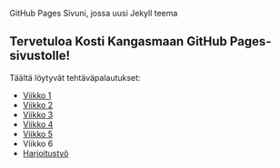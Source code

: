 GitHub Pages Sivuni, jossa uusi Jekyll teema
## Tervetuloa Kosti Kangasmaan GitHub Pages-sivustolle!
Täältä löytyvät tehtäväpalautukset:
- [Viikko 1](./viikko1/vko1.html)
- [Viikko 2](./viikko2/vko2.md)
- [Viikko 3](./viikko3/index.html)
- [Viikko 4](./viikko4/index.html)
- [Viikko 5](./viikko5/vko5.md)
- Viikko 6
- [Harjoitustyö](./Harjoitustyö/Harjoitustyö.md)

